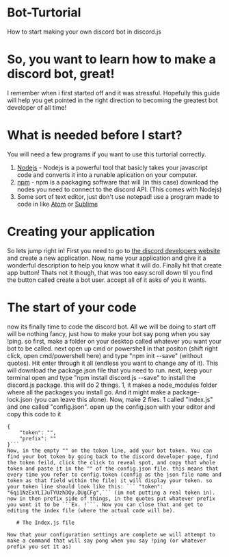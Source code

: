 # Bot-Turtorial
How to start making your own discord bot in discord.js  
  
  
  # So, you want to learn how to make a discord bot, great!
  I remember when i first started off and it was stressful. Hopefully this guide will help you get pointed in the right direction to becoming the greatest bot developer of all time! 
     
  #  What is needed before I start?
You will need a few programs if you want to use this turtorial correctly.
  
  1. [Nodejs](http://link.url/) - Nodejs is a powerful tool that basicly takes your javascript code and converts it into a runable aplication on your computer.
  2. [npm](http://link.url/) - npm is a packaging software that will (in this case) download the nodes you need to connect to the discord API. (This comes with Nodejs)
 3. Some sort of text editor, just don't use notepad! use a program made to code in like [Atom](http://link.url/) or [Sublime](http://link.url/)
  
  # Creating your application
    
   So lets jump right in! First you need to go to [the discord developers website](https://discordapp.com/developers/applications/me) and create a new application. Now, name your application and give it a wonderful description to help you know what it will do. Finally hit that create app button! Thats not it though, that was too easy.scroll down til you find the button called create a bot user. accept all of it asks of you it wants.  
    
  # The start of your code
  now its finally time to code the discord bot. All we will be doing to start off will be nothing fancy, just how to make your bot say pong when you say !ping. so first, make a folder on your desktop called whatever you want your bot to be called. next open up cmd or powershell in that positon (shift right click, open cmd/powershell here) and type "npm init --save" (without quotes). Hit enter through it all (endless you want to change any of it). This will download the package.json file that you need to run. next, keep your terminal open and type "npm install discord.js --save" to install the discord.js package. this will do 2 things. 1,  it makes a node_modules folder where all the packages you install go. And it might make a package-lock.json (you can leave this alone). Now, make 2 files. 1 called "index.js" and one called "config.json". open up the config.json with your editor and copy this code to it
```
{
	"token": "",
	"prefix": ""
}```
Now, in the empty "" on the token line, add your bot token. You can find your bot token by going back to the discord developer page, find the token feild, click the click to reveal spot, and copy that whole token and paste it in the "" of the config.json file. this means that every time you refer to config.token (config as the json file name and token as that field within the file) it will display your token. so your token line should look like this: ``` "token": "6qi1NzExYLIJuTYUzhDQy.DUgCFg",``` (im not putting a real token in). now in then prefix side of things, in the quotes put whatever prefix you want it to be ```Ex. !```. Now you can close that and get to editing the index file (where the actual code will be).
	
   # The Index.js file
	
Now that your configuration settings are complete we will attempt to make a command that will say pong when you say !ping (or whatever prefix you set it as)
